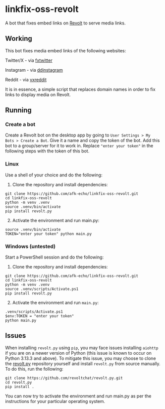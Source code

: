# linkfix-oss-revolt
A bot that fixes embed links on [Revolt](https://revolt.chat) to serve media links.

## Working
This bot fixes media embed links of the following websites:

Twitter/X - via [fxtwitter](https://github.com/FixTweet/FixTweet)

Instagram - via [ddinstagram](https://github.com/Wikidepia/InstaFix)

Reddit - via [vxreddit](https://github.com/dylanpdx/vxReddit)

It is in essence, a simple script that replaces domain names in order to fix links to display media on Revolt.

## Running
### Create a bot
Create a Revolt bot on the desktop app by going to `User Settings > My Bots > Create a Bot`. Give it a name and copy the token of the bot. Add this bot to a group/server for it to work in. Replace `"enter your token"` in the following steps with the token of this bot. 

### Linux
Use a shell of your choice and do the following:
1. Clone the repository and install dependencies:
````
git clone https://github.com/afk-echo/linkfix-oss-revolt.git
cd linkfix-oss-revolt
python -m venv .venv
source .venv/bin/activate
pip install revolt.py
````
2. Activate the environment and run main.py:
````
source .venv/bin/activate
TOKEN="enter your token" python main.py
````

### Windows (untested)
Start a PowerShell session and do the following:
1. Clone the repository and install dependencies:
````
git clone https://github.com/afk-echo/linkfix-oss-revolt.git
cd linkfix-oss-revolt
python -m venv .venv
source .venv/scripts/Activate.ps1
pip install revolt.py
````
2. Activate the environment and run `main.py`:
````
.venv/scripts/Activate.ps1
$env:TOKEN = "enter your token"
python main.py
````

## Issues
When installing `revolt.py` using `pip`, you may face issues installing `aiohttp` if you are on a newer version of Python (this issue is known to occur on Python 3.13.3 and above). To mitigate this issue, you may choose to clone the [revolt.py](https://github.com/revoltchat/revolt.py/tree/master) repository yourself and install `revolt.py` from source manually. To do this, run the following:

````
git clone https://github.com/revoltchat/revolt.py.git
cd revolt.py
pip install .
````

You can now try to activate the environment and run main.py as per the instructions for your particular operating system.
